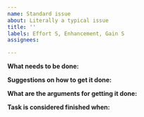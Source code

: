 ```yaml
---
name: Standard issue
about: Literally a typical issue
title: ''
labels: Effort S, Enhancement, Gain S
assignees: 

---
```


**What needs to be done:**

**Suggestions on how to get it done:**

**What are the arguments for getting it done:**

**Task is considered finished when:**

